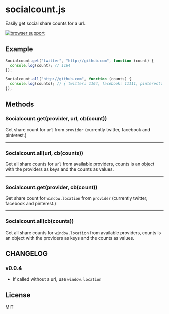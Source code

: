 # socialcount.js

Easily get social share counts for a url.

[![browser support](https://ci.testling.com/olahol/socialcount.js.png)
](https://ci.testling.com/olahol/socialcount.js)

## Example

```js
Socialcount.get("twitter", "http://github.com", function (count) {
  console.log(count); // 1164
});
```

```js
Socialcount.all("http://github.com", function (counts) {
  console.log(counts); // { twitter: 1164, facebook: 11111, pinterest: 6 }
});
```

## Methods

### Socialcount.get(provider, url, cb(count))

Get share count for `url` from `provider` (currently twitter, facebook and pinterest.)

* * *

### Socialcount.all(url, cb(counts))

Get all share counts for `url` from available providers, counts is an
object with the providers as keys and the counts as values.

* * *

### Socialcount.get(provider, cb(count))

Get share count for `window.location` from `provider` (currently twitter, facebook and pinterest.)

* * *

### Socialcount.all(cb(counts))

Get all share counts for `window.location` from available providers, counts is an
object with the providers as keys and the counts as values.

## CHANGELOG

### v0.0.4

* If called without a url, use `window.location`

## License

MIT
